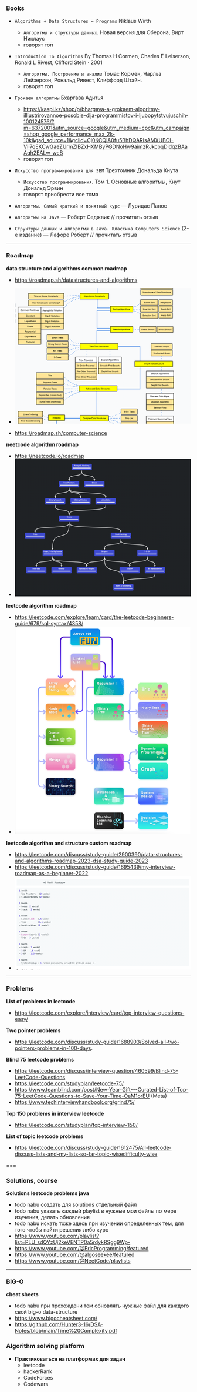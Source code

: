 ### Books

- `Algorithms + Data Structures = Programs` Niklaus Wirth
  - `Алгоритмы и структуры данных`. Новая версия для Оберона, Вирт Никлаус
  - говорят топ

- `Introduction To Algorithms`  By Thomas H Cormen, Charles E Leiserson, Ronald L Rivest, Clifford Stein · 2001
  - `Алгоритмы. Построение и анализ` Томас Кормен, Чарльз Лейзерсон, Рональд Ривест, Клиффорд Штайн.
  - говорят топ
- `Грокаем алгоритмы` Бхаргава Адитья
  - https://kaspi.kz/shop/p/bhargava-a-grokaem-algoritmy-illjustrirovannoe-posobie-dlja-programmistov-i-ljubopytstvujuschih-100124576/?m=6372001&utm_source=google&utm_medium=cpc&utm_campaign=shop_google_performance_max_2k-10k&gad_source=1&gclid=Cj0KCQiA0fu5BhDQARIsAMXUBOI-Vli7qEKCwGaeZUrmZIBZxHXMByPGDNoHw9aimzRJkcbqDidqzBAaAqh2EALw_wcB
  - говорят топ
- `Искусство программирования для ЭВМ` Трехтомник Дональда Кнута
  - `Искусство программирования`. Том 1. Основные алгоритмы, Кнут Дональд Эрвин
  - говорят приобрести все тома
- `Алгоритмы. Самый краткий и понятный курс` — Луридас Панос
- `Алгоритмы на Java` — Роберт Седжвик // прочитать отзыв
- `Структуры данных и алгоритмы в Java. Классика Computers Science` (2-е издание) — Лафоре Роберт // прочитать отзыв

----

### Roadmap

**data structure and algorithms common roadmap**

- https://roadmap.sh/datastructures-and-algorithms
- ![img_2.png](assets/img_2.png)

- https://roadmap.sh/computer-science

**neetcode algorithm roadmap**

- https://neetcode.io/roadmap
- ![img_1.png](assets/img_1.png)

**leetcode algorithm roadmap**

- https://leetcode.com/explore/learn/card/the-leetcode-beginners-guide/679/sql-syntax/4358/
- ![img_3.png](assets/img_3.png)

**leetcode algorithm and structure custom roadmap**

- https://leetcode.com/discuss/study-guide/2900390/data-structures-and-algorithms-roadmap-2023-dsa-study-guide-2023
- https://leetcode.com/discuss/study-guide/1695439/my-interview-roadmap-as-a-beginner-2022
- ![img_4.png](assets%2Fimg_4.png)

----

### Problems

**List of problems in leetcode**

- https://leetcode.com/explore/interview/card/top-interview-questions-easy/

**Two pointer problems**

- https://leetcode.com/discuss/study-guide/1688903/Solved-all-two-pointers-problems-in-100-days.

**Blind 75 leetcode problems**

- https://leetcode.com/discuss/interview-question/460599/Blind-75-LeetCode-Questions
- https://leetcode.com/studyplan/leetcode-75/
- https://www.teamblind.com/post/New-Year-Gift---Curated-List-of-Top-75-LeetCode-Questions-to-Save-Your-Time-OaM1orEU (Meta)
- https://www.techinterviewhandbook.org/grind75/

**Top 150 problems in interview leetcode**

- https://leetcode.com/studyplan/top-interview-150/

**List of topic leetcode problems**

- https://leetcode.com/discuss/study-guide/1612475/All-leetcode-discuss-lists-and-my-lists-so-far-topic-wisedifficulty-wise

===

### Solutions, course

**Solutions leetcode problems java**

- todo nabu создать для solutions отдельный файл
- todo nabu указать каждый playlist в нужные мои файлы по мере изучения, делать обновления
- todo nabu искать тоже здесь при изучении определенных тем, для того чтобы найти решения либо курс
- https://www.youtube.com/playlist?list=PLU_sdQYzUj2keVENTP0a5rdykRSgg9Wp-
- https://www.youtube.com/@EricProgramming/featured
- https://www.youtube.com/@algoseekee/featured
- https://www.youtube.com/@NeetCode/playlists

--- 

### BIG-O

**cheat sheets**

- todo nabu при прохождени тем обновлять нужные файл для каждого свой big-o data-structure
- https://www.bigocheatsheet.com/
- https://github.com/Hunter3-16/DSA-Notes/blob/main/Time%20Complexity.pdf

### Algorithm solving platform

- **Практиковаться на платформах для задач**
  - leetcode
  - hackerRank
  - CodeForces
  - Codewars


